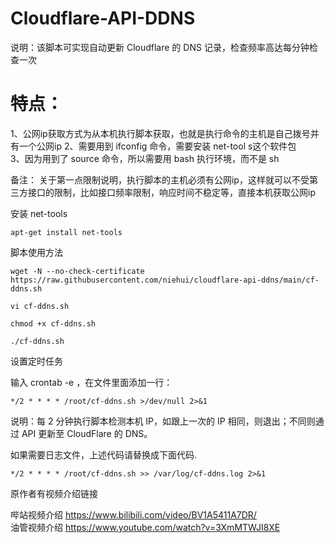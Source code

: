 # Cloudflare-API-DDNS 
说明：该脚本可实现自动更新 Cloudflare 的 DNS 记录，检查频率高达每分钟检查一次 

# 特点： 
1、公网ip获取方式为从本机执行脚本获取，也就是执行命令的主机是自己拨号并有一个公网ip 
2、需要用到 ifconfig 命令，需要安装 net-tool s这个软件包  
3、因为用到了 source 命令，所以需要用 bash 执行环境，而不是 sh
     
备注： 关于第一点限制说明，执行脚本的主机必须有公网ip，这样就可以不受第三方接口的限制，比如接口频率限制，响应时间不稳定等，直接本机获取公网ip  
  
安装 net-tools  
  
```
apt-get install net-tools 
```

脚本使用方法

```
wget -N --no-check-certificate https://raw.githubusercontent.com/niehui/cloudflare-api-ddns/main/cf-ddns.sh
```
```
vi cf-ddns.sh
```
```
chmod +x cf-ddns.sh
```
```
./cf-ddns.sh
```

设置定时任务

输入 crontab -e ，在文件里面添加一行：
```
*/2 * * * * /root/cf-ddns.sh >/dev/null 2>&1
```
说明：每 2 分钟执行脚本检测本机 IP，如跟上一次的 IP 相同，则退出；不同则通过 API 更新至 CloudFlare 的 DNS。

如果需要日志文件，上述代码请替换成下面代码.
```
*/2 * * * * /root/cf-ddns.sh >> /var/log/cf-ddns.log 2>&1
```
原作者有视频介绍链接

哔站视频介绍 https://www.bilibili.com/video/BV1A5411A7DR/  
油管视频介绍 https://www.youtube.com/watch?v=3XmMTWJI8XE   

